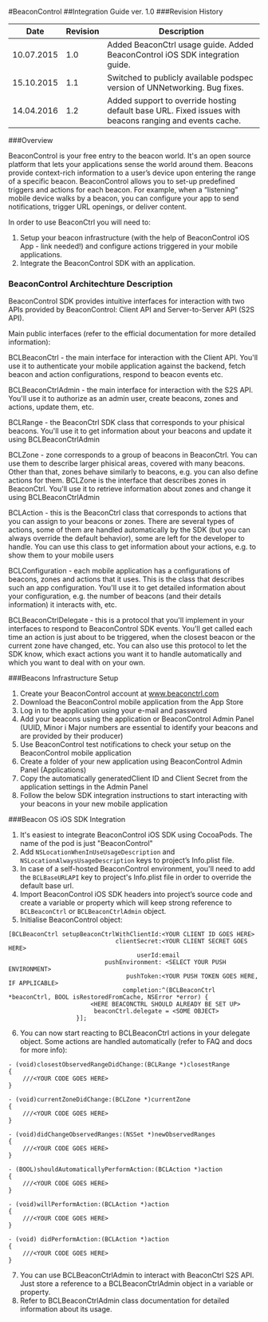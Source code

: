 
#BeaconControl
##Integration Guide ver. 1.0
###Revision History


Date       |Revision     |Description
-----------|-------------|-----------
10.07.2015 |    1.0      |Added BeaconCtrl usage guide. Added BeaconControl iOS SDK integration guide.
15.10.2015 |    1.1      |Switched to publicly available podspec version of UNNetworking. Bug fixes.
14.04.2016 |    1.2      |Added support to override hosting default base URL. Fixed issues with beacons ranging and events cache.

###Overview

BeaconControl is your free entry to the beacon world. It's an open source platform that lets your applications sense the world around them. Beacons provide context-rich information to a user’s device upon entering the range of a specific beacon. BeaconControl allows you to set-up predefined triggers and actions for each beacon. For example, when a “listening” mobile device walks by a beacon, you can configure your app to send notifications, trigger URL openings, or deliver content.

In order to use BeaconCtrl you will need to:

1. Setup your beacon infrastructure (with the help of BeaconControl iOS App - link needed!) and configure actions triggered in your mobile applications. 
2. Integrate the BeaconControl SDK with an application.


### BeaconControl Architechture Description

BeaconControl SDK provides intuitive interfaces for interaction with two APIs provided by BeaconControl: Client API and Server-to-Server API (S2S API).

Main public interfaces (refer to the efficial documentation for more detailed information):

BCLBeaconCtrl - the main interface for interaction with the Client API. You'll use it to authenticate your mobile application against the backend, fetch beacon and action configurations, respond to beacon events etc.

BCLBeaconCtrlAdmin - the main interface for interaction with the S2S API. You'll use it to authorize as an admin user, create beacons, zones and actions, update them, etc.

BCLRange - the BeaconCtrl SDK class that corresponds to your phisical beacons. You'll use it to get information about your beacons and update it using BCLBeaconCtrlAdmin

BCLZone - zone corresponds to a group of beacons in BeaconCtrl. You can use them to describe larger phisical areas, covered with many beacons. Other than that, zones behave similarly to beacons, e.g. you can also define actions for them. BCLZone is the interface that describes zones in BeaconCtrl. You'll use it to retrieve information about zones and change it using BCLBeaconCtrlAdmin

BCLAction - this is the BeaconCtrl class that corresponds to actions that you can assign to your beacons or zones. There are several types of actions, some of them are handled automatically by the SDK (but you can always override the default behavior), some are left for the developer to handle. You can use this class to get information about your actions, e.g. to show them to your mobile users

BCLConfiguration - each mobile application has a configurations of beacons, zones and actions that it uses. This is the class that describes such an app configuration. You'll use it to get detailed information about your configuration, e.g. the number of beacons (and their details information) it interacts with, etc.

BCLBeaconCtrlDelegate - this is a protocol that you'll implement in your interfaces to respond to BeaconControl SDK events. You'll get called each time an action is just about to be triggered, when the closest beacon or the current zone have changed, etc. You can also use this protocol to let the SDK know, which exact actions you want it to handle automatically and which you want to deal with on your own.


###Beacons Infrastructure Setup

1. Create your BeaconControl account at www.beaconctrl.com
2. Download the BeaconControl mobile application from the App Store
3. Log in to the application using your e-mail and password
4. Add your beacons using the application or BeaconControl Admin Panel (UUID, Minor i Major numbers are essential to identify your beacons and are provided by their producer)
5. Use BeaconControl test notifications to check your setup on the BeaconControl mobile application
6. Create a folder of your new application using BeaconControl Admin Panel (Applications)
7. Copy the automatically generatedClient ID and Client Secret from the application settings in the Admin Panel
8. Follow the below SDK integration instructions to start interacting with your beacons in your new mobile application


###Beacon OS iOS SDK Integration

1. It's easiest to integrate BeaconControl iOS SDK using CocoaPods. The name of the pod is just "BeaconControl"
2. Add ``NSLocationWhenInUseUsageDescription`` and ``NSLocationAlwaysUsageDescription`` keys to project’s Info.plist file.
3. In case of a self-hosted BeaconControl environment, you'll need to add the ``BCLBaseURLAPI`` key to project's Info.plist file in order to override the default base url. 
4. Import BeaconControl iOS SDK headers into project’s source code and create a variable or property which will keep strong reference to ``BCLBeaconCtrl`` or ``BCLBeaconCtrlAdmin`` object.
5. Initialise BeaconControl object:
````objc
[BCLBeaconCtrl setupBeaconCtrlWithClientId:<YOUR CLIENT ID GOES HERE> 
                              clientSecret:<YOUR CLIENT SECRET GOES HERE> 
                                    userId:email 
                           pushEnvironment: <SELECT YOUR PUSH ENVIRONMENT> 
                                 pushToken:<YOUR PUSH TOKEN GOES HERE, IF APPLICABLE> 
                                completion:^(BCLBeaconCtrl *beaconCtrl, BOOL isRestoredFromCache, NSError *error) {
                       <HERE BEACONCTRL SHOULD ALREADY BE SET UP>
	                    beaconCtrl.delegate = <SOME OBJECT>
                   }];
````
6. You can now start reacting to BCLBeaconCtrl actions in your delegate object. Some actions are handled automatically (refer to FAQ and docs for more info):

````objc
- (void)closestObservedRangeDidChange:(BCLRange *)closestRange
{
    ///<YOUR CODE GOES HERE>
}

- (void)currentZoneDidChange:(BCLZone *)currentZone
{
    ///<YOUR CODE GOES HERE>
}

- (void)didChangeObservedRanges:(NSSet *)newObservedRanges
{
    ///<YOUR CODE GOES HERE>
}

- (BOOL)shouldAutomaticallyPerformAction:(BCLAction *)action
{
    ///<YOUR CODE GOES HERE>
}

- (void)willPerformAction:(BCLAction *)action
{
    ///<YOUR CODE GOES HERE>
}

- (void) didPerformAction:(BCLAction *)action
{
    ///<YOUR CODE GOES HERE>
}

````
7. You can use BCLBeaconCtrlAdmin to interact with BeaconCtrl S2S API. Just store a reference to a BCLBeaconCtrlAdmin object in a variable or property.
8. Refer to BCLBeaconCtrlAdmin class documentation for detailed information about its usage.
